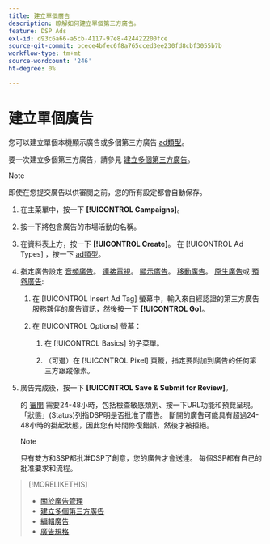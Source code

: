 ```yaml
---
title: 建立單個廣告
description: 瞭解如何建立單個第三方廣告。
feature: DSP Ads
exl-id: d93c6a66-a5cb-4117-97e8-424422200fce
source-git-commit: bcece4bfec6f8a765cced3ee230fd8cbf3055b7b
workflow-type: tm+mt
source-wordcount: '246'
ht-degree: 0%

---
```


# 建立單個廣告

您可以建立單個本機顯示廣告或多個第三方廣告 [ad類型](ad-about.md#ad-types)。

要一次建立多個第三方廣告，請參見 [建立多個第三方廣告](ad-create-multiple.md)。

>[!NOTE]
>
>即使在您提交廣告以供審閱之前，您的所有設定都會自動保存。

1. 在主菜單中，按一下 **[!UICONTROL Campaigns]**。

1. 按一下將包含廣告的市場活動的名稱。

1. 在資料表上方，按一下 **[!UICONTROL Create]**。 在 [!UICONTROL Ad Types] ，按一下 [ad類型](ad-about.md#ad-types)。

1. 指定廣告設定 [音頻廣告](ad-settings-audio.md)。 [連接電視](ad-settings-connected-tv.md)。 [顯示廣告](ad-settings-display.md)。 [移動廣告](ad-settings-mobile.md)。 [原生廣告](ad-settings-native.md)或 [預卷廣告](ad-settings-pre-roll.md):

   1. 在 [!UICONTROL Insert Ad Tag] 螢幕中，輸入來自經認證的第三方廣告服務夥伴的廣告資訊，然後按一下 **[!UICONTROL Go]**。

   1. 在 [!UICONTROL Options] 螢幕：

      1. 在 [!UICONTROL Basics] 的子菜單。

      1. （可選）在 [!UICONTROL Pixel] 頁籤，指定要附加到廣告的任何第三方跟蹤像素。

1. 廣告完成後，按一下 **[!UICONTROL Save & Submit for Review]**。

   的 [審閱](ad-about.md) 需要24-48小時，包括檢查敏感類別、按一下URL功能和預覽呈現。 「狀態」(Status)列指DSP明是否批准了廣告。 斷開的廣告可能具有超過24-48小時的掛起狀態，因此您有時間修復錯誤，然後才被拒絕。

   >[!NOTE]
   >
   >只有雙方和SSP都批准DSP了創意，您的廣告才會送達。 每個SSP都有自己的批准要求和流程。

>[!MORELIKETHIS]
>
>* [關於廣告管理](ad-about.md)
>* [建立多個第三方廣告](ad-create-multiple.md)
>* [編輯廣告](ad-edit.md)
>* [廣告規格](ad-specs.md)

